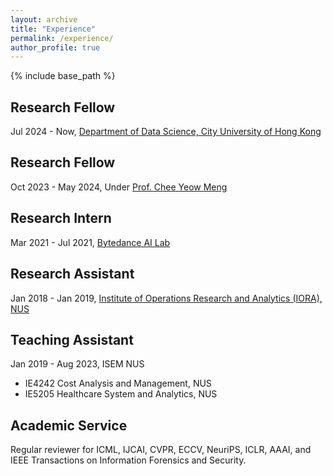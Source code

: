 ```yaml
---
layout: archive
title: "Experience"
permalink: /experience/
author_profile: true
---
```


{% include base_path %}

## Research Fellow
Jul 2024 - Now,
[Department of Data Science, City University of Hong Kong](https://www.cityu.edu.hk/stfprofile/xinkeli.htm)

## Research Fellow
Oct 2023 - May 2024,
Under [Prof. Chee Yeow Meng](https://www.nus.edu.sg/about/management/chee-yeow-meng)

## Research Intern
Mar 2021 - Jul 2021,
[Bytedance AI Lab](https://ailab.bytedance.com)


## Research Assistant
Jan 2018 - Jan 2019,
[Institute of Operations Research and Analytics (IORA), NUS](https://iora.nus.edu.sg)


  
## Teaching Assistant
Jan 2019 - Aug 2023, ISEM NUS
* IE4242 Cost Analysis and Management, NUS
* IE5205 Healthcare System and Analytics, NUS

## Academic Service
Regular reviewer for ICML, IJCAI, CVPR, ECCV, NeuriPS, ICLR, AAAI, and IEEE Transactions on Information Forensics and Security. 


